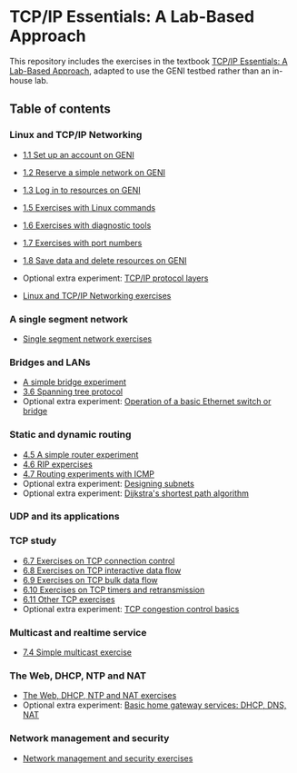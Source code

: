 # TCP/IP Essentials: A Lab-Based Approach

This repository includes the exercises in the textbook [TCP/IP Essentials: A Lab-Based Approach](https://www.amazon.com/TCP-IP-Essentials-Lab-Based-Approach/dp/052160124X), adapted to use the GENI testbed rather than an in-house lab.

## Table of contents

### Linux and TCP/IP Networking

* [1.1 Set up an account on GENI](lab1/1-1-setup-account.md)
* [1.2 Reserve a simple network on GENI](lab1/1-2-reserve-and-login.md)
* [1.3 Log in to resources on GENI](lab1/1-3-log-in.md)
* [1.5 Exercises with Linux commands]()
* [1.6 Exercises with diagnostic tools]()
* [1.7 Exercises with port numbers]()
* [1.8 Save data and delete resources on GENI]()
* Optional extra experiment: [TCP/IP protocol layers](https://witestlab.poly.edu/blog/tcp-ip-protocol-stack/)

* [Linux and TCP/IP Networking exercises](http://hyperion.poly.edu:8080/wiki/index.php/Linux_and_TCP/IP_Networking_(online_version))

### A single segment network

* [Single segment network exercises](http://hyperion.poly.edu:8080/wiki/index.php/A_single_segment_network_(online_version))

### Bridges and LANs

* [A simple bridge experiment](http://hyperion.poly.edu:8080/wiki/index.php/Bridges_and_LANs_(online_version))
* [3.6 Spanning tree protocol](https://witestlab.poly.edu/blog/the-spanning-tree-protocol/)
* Optional extra experiment: [Operation of a basic Ethernet switch or bridge](https://witestlab.poly.edu/blog/basic-ethernet-switch-operation/)


### Static and dynamic routing

* [4.5 A simple router experiment](lab4/el5373-lab4-45.md)
* [4.6 RIP expercises](lab4/el5373-lab4-46.md)
* [4.7 Routing experiments with ICMP](lab4/el5373-lab4-47.md)
* Optional extra experiment: [Designing subnets](https://witestlab.poly.edu/blog/designing-subnets/)
* Optional extra experiment: [Dijkstra's shortest path algorithm](https://witestlab.poly.edu/blog/dijkstras-shortest-path-algorithm/)

### UDP and its applications

### TCP study

* [6.7 Exercises on TCP connection control](lab6/el5373-lab6-67.md)
* [6.8 Exercises on TCP interactive data flow](lab6/el5373-lab6-68.md)
* [6.9 Exercises on TCP bulk data flow](lab6/el5373-lab6-69.md)
* [6.10 Exercises on TCP timers and retransmission](lab6/el5373-lab6-610.md)
* [6.11 Other TCP exercises](lab6/el5373-lab6-611.md)
* Optional extra experiment: [TCP congestion control basics](https://witestlab.poly.edu/blog/tcp-congestion-control-basics/)

### Multicast and realtime service

* [7.4 Simple multicast exercise](el5373-lab7-74.md)


### The Web, DHCP, NTP and NAT

* [The Web, DHCP, NTP and NAT exercises](http://hyperion.poly.edu:8080/wiki/index.php/The_Web,_DHCP,_NTP_and_NAT_(online_version))
* Optional extra experiment: [Basic home gateway services: DHCP, DNS, NAT](https://witestlab.poly.edu/blog/basic-home-gateway-services-dhcp-dns-nat/)

### Network management and security

* [Network management and security exercises](http://hyperion.poly.edu:8080/wiki/index.php/Network_management_and_security_(online_version))
